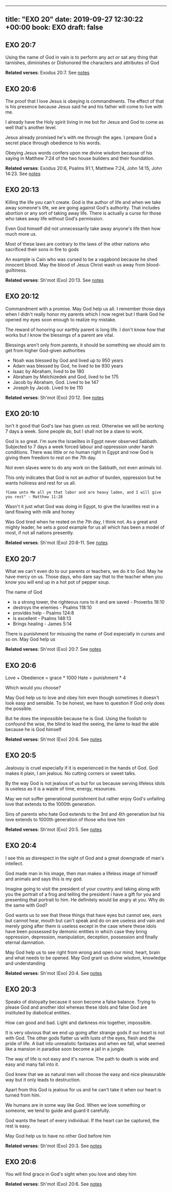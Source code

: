 
---
title: "EXO 20"
date: 2019-09-27 12:30:22 +00:00
book: EXO
draft: false
---

## EXO 20:7

Using the name of God in vain is to perform any act or sat any thing that tarnishes, diminishes or Dishonored the characters and attributes of God

**Related verses**: Exodus 20:7. See [notes](https://my.bible.com/notes/3262593241791062953)


## EXO 20:6

The proof that I love Jesus is obeying is commandments. The effect of that is his presence because Jesus said he and his father will come to live with me. 

I already have the Holy spirit living in me but for Jesus and God to come as well that's another level.

Jesus already promised he's with me through the ages. I prepare God a secret place through obedience to his words.

Obeying Jesus words confers upon me divine wisdom because of his saying in Matthew 7:24 of the two house builders and their foundation.

**Related verses**: Exodus 20:6, Psalms 91:1, Matthew 7:24, John 14:15, John 14:23. See [notes](https://my.bible.com/notes/3239330756640367462)


## EXO 20:13

Killing the life you can't create. God is the author of life and when we take away someone's life, we are going against God's authority. That includes abortion or any sort of taking away life. There is actually a curse for those who takes away life without God's permission. 

Even God himself did not unnecessarily take away anyone's life then how much more us.

Most of these laws are contrary to the laws of the other nations who sacrificed their sons in fire to gods

An example is Cain who was cursed to be a vagabond because he shed innocent blood. May the blood of Jesus Christ wash us away from blood-guiltiness.

**Related verses**: Sh'mot (Exo) 20:13. See [notes](https://my.bible.com/notes/2455822013177782971)


## EXO 20:12

Commandment with a promise. May God help us all. I remember those days when I didn't really honor my parents which I now regret but I thank God he opened my eyes soon enough to realize my mistake.

The reward of honoring our earthly parent is long life. I don't know how that works but I know the blessings of a parent are vital.

Blessings aren't only from parents, it should be something we should aim to get from higher God-given authorities


- Noah was blessed by God and lived up to 950 years
- Adam was blessed by God, he lived to be 930 years
- Isaac by Abraham, lived to be 180
- Abraham by Melchizedek and God, lived to be 175
- Jacob by Abraham, God. Lived to be 147
- Joseph by Jacob. Lived to be 110

**Related verses**: Sh'mot (Exo) 20:12. See [notes](https://my.bible.com/notes/2455818444739437241)


## EXO 20:10

Isn't it good that God's law has given us rest. Otherwise we will be working 7 days a week. Sone people do, but I shall not be a slave to work.

God is so great. I'm sure the Israelites in Egypt never observed Sabbath. Subjected to 7 days a week forced labour and oppression under harsh conditions. There was little or no human right in Egypt and now God is giving them freedom to rest on the 7th day.

Not even slaves were to do any work on the Sabbath, not even animals lol. 

This only indicates that God is not an author of burden, oppression but he wants holiness and rest for us all. 

	?Come unto Me all ye that labor and are heavy laden, and I will give you rest" - Matthew 11:28

Wasn't it just what God was doing in Egypt, to give the Israelites rest in a land flowing with milk and honey

Was God tired when he rested on the 7th day, I think not. As a great and mighty leader, he sets a good example for us all which has been a model of most, if not all nations presently.

**Related verses**: Sh'mot (Exo) 20:8-11. See [notes](https://my.bible.com/notes/2455809771665351335)


## EXO 20:7

What we can't even do to our parents or teachers, we do it to God. May he have mercy on us. Those days, who dare say that to the teacher when you know you will end up in a hot pot of pepper soup.

The name of God 
- is a strong tower, the righteous runs to it and are saved - Proverbs 18:10
- destroys the enemies - Psalms 118:10
- provides help - Psalms 124:8
- Is excellent - Psalms 148:13
- Brings healing - James 5:14

There is punishment for misusing the name of God especially in curses and so on. May God help us

**Related verses**: Sh'mot (Exo) 20:7. See [notes](https://my.bible.com/notes/2455802727600218785)


## EXO 20:6

Love + Obedience = grace * 1000
Hate = punishment * 4

Which would you choose?

May God help us to love and obey him even though sometimes it doesn't look easy and sensible. To be honest, we have to question if God only does the possible.

But he does the impossible because he is God. Using the foolish to confound the wise, the blind to lead the seeing, the lame to lead the able because he is God himself

**Related verses**: Sh'mot (Exo) 20:6. See [notes](https://my.bible.com/notes/2455796202294993553)


## EXO 20:5

Jealousy is cruel especially if it is experienced in the hands of God. God makes it plain, I am jealous. No cutting corners or sweet talks.

By the way God is not jealous of us but for us because serving lifeless idols is useless as it is a waste of time, energy, resources. 

May we not suffer generational punishment but rather enjoy God's unfailing love that extends to the 1000th generation.

Sins of parents who hate God extends to the 3rd and 4th generation but his love extends to 1000th generation of those who love him

**Related verses**: Sh'mot (Exo) 20:5. See [notes](https://my.bible.com/notes/2455790954088227454)


## EXO 20:4

I see this as disrespect in the sight of God and a great downgrade of man's intellect.

God made man in his image, then man makes a lifeless image of himself and animals and says this is my god.

Imagine going to visit the president of your country and taking along with you the portrait of a frog and telling the president i have a gift for you and presenting that portrait to him. He definitely would be angry at you. Why do the same with God?

God wants us to see that these things that have eyes but cannot see, ears but cannot hear, mouth but can't speak and do on are useless and vain and merely going after them is useless except in the case where these idols have been possessed by demonic entities in which case they bring oppression, depression, manipulation, deception, possession and finally eternal damnation.

May God help us to see right from wrong and open our mind, heart, brain and what needs to be opened. May God grant us divine wisdom, knowledge and understanding

**Related verses**: Sh'mot (Exo) 20:4. See [notes](https://my.bible.com/notes/2455787260768674422)


## EXO 20:3

Speaks of disloyalty because it soon become a false balance. Trying to please God and another idol whereas these idols and false God are instituted by diabolical entities.

How can good and bad. Light and darkness mix together, impossible.

It is very obvious that we end up going after strange gods if our heart is not with God. The other gods flatter us with lusts of the eyes, flesh and the pride of life. A bait into unrealistic fantasies and when we fall, what seemed like a mansion in paradise soon become a jail in a jungle.

The way of life is not easy and it's narrow. The path to death is wide and easy and many fall into it.

God knew that we as natural men will choose the easy and nice pleasurable way but it only leads to destruction.

Apart from this God is jealous for us and he can't take it when our heart is turned from him.

We humans are in some way like God. When we love something or someone, we tend to guide and guard it carefully. 

God wants the heart of every individual. If the heart can be captured, the rest is easy. 

May God help us to have no other God before him

**Related verses**: Sh'mot (Exo) 20:3. See [notes](https://my.bible.com/notes/2455781351891919459)


## EXO 20:6

You will find grace in God's sight when you love and obey him

**Related verses**: Sh'mot (Exo) 20:6. See [notes](https://my.bible.com/notes/2454223352446575345)

